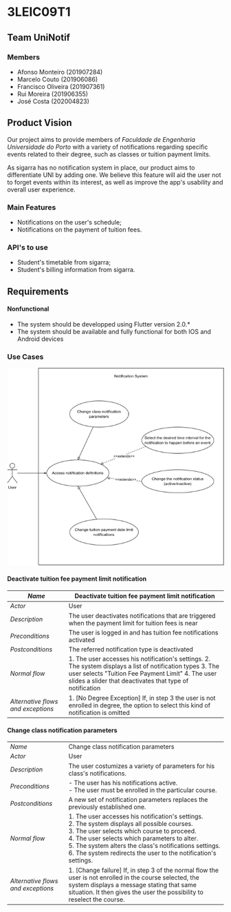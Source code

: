 # 3LEIC09T1

## Team UniNotif

### Members

- Afonso Monteiro (201907284)
- Marcelo Couto (201906086)
- Francisco Oliveira (201907361)
- Rui Moreira (201906355)
- José Costa (202004823)

## Product Vision

Our project aims to provide members of *Faculdade de Engenharia Universidade do Porto* with a variety of notifications regarding specific events related to their degree, such as classes or tuition payment limits.

As sigarra has no notification system in place, our product aims to differentiate UNI by adding one. We believe this feature will aid the user not to forget events within its interest, as well as improve the app's usability and overall user experience.

### Main Features

- Notifications on the user's schedule;
- Notifications on the payment of tuition fees.

### API's to use

- Student's timetable from sigarra;
- Student's billing information from sigarra.

## Requirements

#### Nonfunctional

- The system should be developped using Flutter version 2.0.*
- The system should be available and fully functional for both IOS and Android devices  

### Use Cases

![Use case model](img/UseCaseModel.png)

#### Deactivate tuition fee payment limit notification

| *Name* | Deactivate tuition fee payment limit notification |
|---|---|
| *Actor* | User |
| *Description* | The user deactivates notifications that are triggered when the payment limit for tuition fees is near |
| *Preconditions* | The user is logged in and has tuition fee notifications activated |
| *Postconditions* | The referred notification type is deactivated  |
| *Normal flow* |  1. The user accesses his notification's settings.   2. The system displays a list of notification types  3. The user selects "Tuition Fee Payment Limit"  4. The user slides a slider that deactivates that type of notification |
| *Alternative flows and exceptions* | 1. [No Degree Exception] If, in step 3 the user is not enrolled in degree, the option to select this kind of notification is omitted |

#### Change class notification parameters

|||
| --- | --- |
| *Name* | Change class notification parameters |
| *Actor* |  User |
| *Description* | The user costumizes a variety of parameters for his class's notifications. |
| *Preconditions* | - The user has his notifications active. <br> - The user must be enrolled in the particular course. |
| *Postconditions* | A new set of notification parameters replaces the previously established one.|
| *Normal flow* | 1. The user accesses his notification's settings. <br> 2. The system displays all possible courses. <br> 3. The user selects which course to proceed. <br> 4. The user selects which parameters to alter. <br> 5. The system alters the class's notifications settings. <br> 6. The system redirects the user to the notification's settings.|
| *Alternative flows and exceptions* | 1. [Change failure] If, in step 3 of the normal flow the user is not enrolled in the course selected, the system displays a message stating that same situation. It then gives the user the possibility to reselect the course. |
